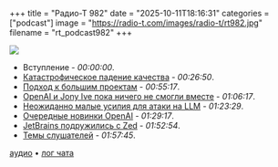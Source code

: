 +++
title = "Радио-Т 982"
date = "2025-10-11T18:16:31"
categories = ["podcast"]
image = "https://radio-t.com/images/radio-t/rt982.jpg"
filename = "rt_podcast982"
+++

![](https://radio-t.com/images/radio-t/rt982.jpg)

- Вступление - *00:00:00*.
- [Катастрофическое падение качества](https://techtrenches.substack.com/p/the-great-software-quality-collapse) - *00:26:50*.
- [Подход к большим проектам](https://mitchellh.com/writing/building-large-technical-projects) - *00:55:17*.
- [OpenAI и Jony Ive пока ничего не смогли вместе](https://arstechnica.com/ai/2025/10/openai-jony-ive-struggle-with-technical-details-on-secretive-new-ai-gadget/) - *01:06:17*.
- [Неожиданно малые усилия для атаки на LLM](https://www.anthropic.com/research/small-samples-poison) - *01:23:29*.
- [Очередные новинки OpenAI](https://www.theverge.com/news/640086/openai-chat-gpt-news-updates) - *01:29:17*.
- [JetBrains подружились с Zed](https://blog.jetbrains.com/ai/2025/10/jetbrains-zed-open-interoperability-for-ai-coding-agents-in-your-ide/) - *01:52:54*.
- [Темы слушателей](https://radio-t.com/p/2025/10/07/prep-982/) - *01:57:45*.


[аудио](https://cdn.radio-t.com/rt_podcast982.mp3) • [лог чата](https://chat.radio-t.com/logs/radio-t-982.html)
<audio src="https://cdn.radio-t.com/rt_podcast982.mp3" preload="none"></audio>
